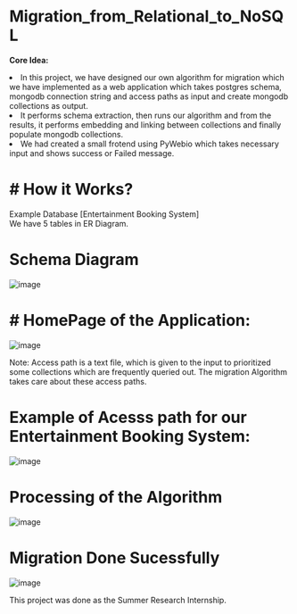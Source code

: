 # Migration_from_Relational_to_NoSQL
<b> Core Idea:</b>
<li> In this project, we have designed our own algorithm for migration which we have implemented as a web application which takes postgres schema, mongodb connection string and access paths as input and create mongodb collections as output. 
<li> It performs schema extraction, then runs our algorithm and from the results, it performs embedding and linking between collections and finally populate mongodb collections.
<li> We had created a small frotend using PyWebio which takes necessary input and shows success or Failed message.<br>
  
# # How it Works?
Example Database [Entertainment Booking System]<br>
We have 5 tables in ER Diagram.<br>
# Schema Diagram
![image](https://user-images.githubusercontent.com/58646076/180844328-276d62cb-4892-4ba2-ad73-f27023bf9d3c.png)

# # HomePage of the Application:
![image](https://user-images.githubusercontent.com/58646076/180844473-22f60a3c-25f7-4b28-aaba-1ea12c8c6e19.png)

Note: Access path is a text file, which is given to the input to prioritized some collections which are frequently queried out. The migration Algorithm takes care about these access paths.<br>
# Example of Acesss path for our Entertainment Booking System:<br>
![image](https://user-images.githubusercontent.com/58646076/180845210-58a97b3b-2bb3-47f2-8cea-0b0d6dfe8b2c.png)

# Processing of the Algorithm
![image](https://user-images.githubusercontent.com/58646076/180845088-cfd08890-987c-4f1d-b85f-140732292ce2.png)

# Migration Done Sucessfully
![image](https://user-images.githubusercontent.com/58646076/180844885-d83e7c6c-7016-4945-8e00-ef6fda587c89.png)

This project was done as the Summer Research Internship.
